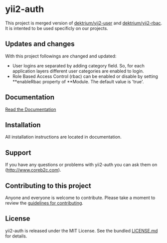 # yii2-auth
This project is merged version of [dektrium/yii2-user](https://github.com/dektrium/yii2-user) and [dektrium/yii2-rbac](https://github.com/dektrium/yii2-rbac).
It is intented to be used specificly on our projects.

## Updates and changes
With this project followings are changed and updated:
 - User logins are separated by adding category field. So, for each application layers different user categories are enabled to login.
 - Role Based Access Control (rbac) can be enabled or disable by setting **enableRbac property of **Module. The default value is 'true'.

## Documentation

[Read the Documentation](docs/README.md)


## Installation

All installation instructions are located in documentation.

## Support

If you have any questions or problems with yii2-auth you can ask them on (http://www.coreb2c.com).

## Contributing to this project

Anyone and everyone is welcome to contribute. Please take a moment to
review the [guidelines for contributing](.github/CONTRIBUTING.md).

## License

yii2-auth is released under the MIT License. See the bundled [LICENSE.md](LICENSE.md)
for details.
